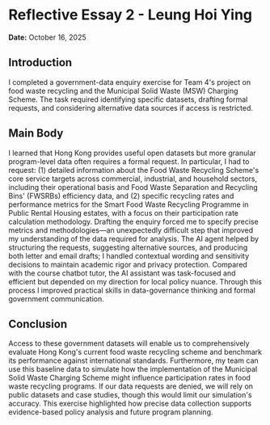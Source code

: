 # Reflective Essay 2 - Leung Hoi Ying

**Date:** October 16, 2025

## Introduction

I completed a government-data enquiry exercise for Team 4's project on food waste recycling and the Municipal Solid Waste (MSW) Charging Scheme. The task required identifying specific datasets, drafting formal requests, and considering alternative data sources if access is restricted.

## Main Body

I learned that Hong Kong provides useful open datasets but more granular program-level data often requires a formal request. In particular, I had to request: (1) detailed information about the Food Waste Recycling Scheme's core service targets across commercial, industrial, and household sectors, including their operational basis and Food Waste Separation and Recycling Bins' (FWSRBs) efficiency data, and (2) specific recycling rates and performance metrics for the Smart Food Waste Recycling Programme in Public Rental Housing estates, with a focus on their participation rate calculation methodology. Drafting the enquiry forced me to specify precise metrics and methodologies—an unexpectedly difficult step that improved my understanding of the data required for analysis. The AI agent helped by structuring the requests, suggesting alternative sources, and producing both letter and email drafts; I handled contextual wording and sensitivity decisions to maintain academic rigor and privacy protection. Compared with the course chatbot tutor, the AI assistant was task-focused and efficient but depended on my direction for local policy nuance. Through this process I improved practical skills in data-governance thinking and formal government communication.

## Conclusion

Access to these government datasets will enable us to comprehensively evaluate Hong Kong's current food waste recycling scheme and benchmark its performance against international standards. Furthermore, my team can use this baseline data to simulate how the implementation of the Municipal Solid Waste Charging Scheme might influence participation rates in food waste recycling programs. If our data requests are denied, we will rely on public datasets and case studies, though this would limit our simulation's accuracy. This exercise highlighted how precise data collection supports evidence-based policy analysis and future program planning.

